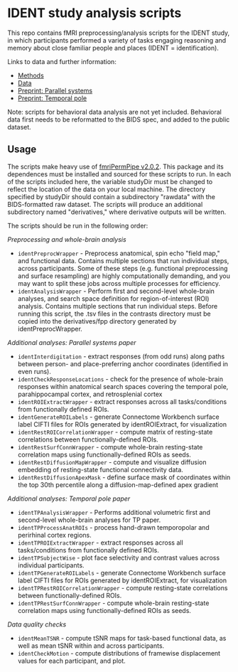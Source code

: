 # IDENT study analysis scripts

This repo contains fMRI preprocessing/analysis scripts for the IDENT study, in which participants performed a variety of tasks engaging reasoning and memory about close familiar people and places (IDENT = identification).

Links to data and further information:
* [Methods](https://osf.io/5yjgh/)
* [Data](https://openneuro.org/datasets/ds003814)
* [Preprint: Parallel systems](https://www.biorxiv.org/content/10.1101/2021.09.23.461550v3)
* [Preprint: Temporal pole](https://www.biorxiv.org/content/10.1101/2023.10.15.562392v1)

Note: scripts for behavioral data analysis are not yet included. Behavioral data first needs to be reformatted to the BIDS spec, and added to the public dataset.

## Usage

The scripts make heavy use of [fmriPermPipe v2.0.2](https://github.com/bmdeen/fmriPermPipe/releases/tag/v2.0.2). This package and its dependences must be installed and sourced for these scripts to run. In each of the scripts included here, the variable studyDir must be changed to reflect the location of the data on your local machine. The directory specified by studyDir should contain a subdirectory "rawdata" with the BIDS-formatted raw dataset. The scripts will produce an additional subdirectory named "derivatives," where derivative outputs will be written.

The scripts should be run in the following order:

_Preprocessing and whole-brain analysis_
* `identPreprocWrapper` - Preprocess anatomical, spin echo "field map," and functional data. Contains multiple sections that run individual steps, across participants. Some of these steps (e.g. functional preprocessing and surface resampling) are highly computationally demanding, and you may want to split these jobs across multiple processes for efficiency.
* `identAnalysisWrapper` - Perform first and second-level whole-brain analyses, and search space definition for region-of-interest (ROI) analysis. Contains multiple sections that run individual steps. Before running this script, the .tsv files in the contrasts directory must be copied into the derivatives/fpp directory generated by identPreprocWrapper.

_Additional analyses: Parallel systems paper_
* `identInterdigitation` - extract responses (from odd runs) along paths between person- and place-preferring anchor coordinates (identified in even runs).
* `identCheckResponseLocations` - check for the presence of whole-brain responses within anatomical search spaces covering the temporal pole, parahippocampal cortex, and retrosplenial cortex
* `identROIExtractWrapper` - extract responses across all tasks/conditions from functionally defined ROIs.
* `identGenerateROILabels` - generate Connectome Workbench surface label CIFTI files for ROIs generated by identROIExtract, for visualization
* `identRestROICorrelationWrapper` - compute matrix of resting-state correlations between functionally-defined ROIs.
* `identRestSurfConnWrapper` - compute whole-brain resting-state correlation maps using functionally-defined ROIs as seeds.
* `identRestDiffusionMapWrapper` - compute and visualize diffusion embedding of resting-state functional connectivity data.
* `identRestDiffusionApexMask` - define surface mask of coordinates within the top 30th percentile along a diffusion-map-defined apex gradient

_Additional analyses: Temporal pole paper_
* `identTPAnalysisWrapper` - Performs additional volumetric first and second-level whole-brain analyses for TP paper.
* `identTPProcessAnatROIs` - process hand-drawn temporopolar and perirhinal cortex regions.
* `identTPROIExtractWrapper` - extract responses across all tasks/conditions from functionally defined ROIs.
* `identTPSubjectWise` - plot face selectivity and contrast values across individual participants.
* `identTPGenerateROILabels` - generate Connectome Workbench surface label CIFTI files for ROIs generated by identROIExtract, for visualization
* `identTPRestROICorrelationWrapper` - compute resting-state correlations between functionally-defined ROIs.
* `identTPRestSurfConnWrapper` - compute whole-brain resting-state correlation maps using functionally-defined ROIs as seeds.

_Data quality checks_
* `identMeanTSNR` - compute tSNR maps for task-based functional data, as well as mean tSNR within and across participants.
* `identCheckMotion` - compute distributions of framewise displacement values for each participant, and plot.
